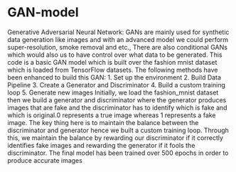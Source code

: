 # GAN-model

Generative Adversarial Neural Network:
  GANs are mainly used for synthetic data generation like images and with an advanced model we could perform super-resolution, smoke removal and etc., There are also conditional GANs which would also us to have control over what data to be generated. 
This code is a basic GAN model which is built over the fashion mnist dataset which is loaded from TensorFlow datasets. The following methods have been enhanced to build this GAN:
                                1.	Set up the environment
                                2.	Build Data Pipeline
                                3.	Create a Generator and Discriminator
                                4.	Build a custom training loop
                                5.	Generate new images
Initially, we load the fashion_mnist dataset then we build a generator and discriminator where the generator produces images that are fake and the discriminator has to identify which is fake and which is original.0 represents a true image whereas 1 represents a fake image. The key thing here is to maintain the balance between the discriminator and generator hence we built a custom training loop. Through this, we maintain the balance by rewarding our discriminator if it correctly identifies fake images and rewarding the generator if it fools the discriminator.
The final model has been trained over 500 epochs in order to produce accurate images



